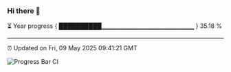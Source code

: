 ### Hi there 👋

⏳ Year progress { ██████████▁▁▁▁▁▁▁▁▁▁▁▁▁▁▁▁▁▁▁▁ } 35.18 %

---

⏰ Updated on Fri, 09 May 2025 09:41:21 GMT

![Progress Bar CI](https://github.com/IshwaranRudhara/GIT-ACTION/workflows/Progress%20Bar%20CI/badge.svg)
